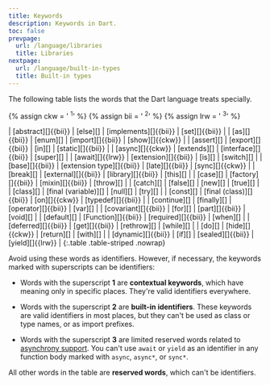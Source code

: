 ```yaml
---
title: Keywords
description: Keywords in Dart.
toc: false
prevpage:
  url: /language/libraries
  title: Libraries
nextpage:
  url: /language/built-in-types
  title: Built-in types
---
```


The following table lists the words that the Dart language treats specially.

{% assign ckw = '&nbsp;<sup title="contextual keyword" alt="contextual keyword">1</sup>' %}
{% assign bii = '&nbsp;<sup title="built-in-identifier" alt="built-in-identifier">2</sup>' %}
{% assign lrw = '&nbsp;<sup title="limited reserved word" alt="limited reserved word">3</sup>' %}
<div class="table-wrapper" markdown="1">
| [abstract][]{{bii}}   | [else][]                  | [implements][]{{bii}} | [set][]{{bii}}     |
| [as][]{{bii}}         | [enum][]                  | [import][]{{bii}}     | [show][]{{ckw}}    |
| [assert][]            | [export][]{{bii}}         | [in][]                | [static][]{{bii}}  |
| [async][]{{ckw}}      | [extends][]               | [interface][]{{bii}}  | [super][]          |
| [await][]{{lrw}}      | [extension][]{{bii}}      | [is][]                | [switch][]         |
| [base][]{{bii}}       | [extension type][]{{bii}} | [late][]{{bii}}       | [sync][]{{ckw}}    |
| [break][]             | [external][]{{bii}}       | [library][]{{bii}}    | [this][]           |
| [case][]              | [factory][]{{bii}}        | [mixin][]{{bii}}      | [throw][]          |
| [catch][]             | [false][]                 | [new][]               | [true][]           |
| [class][]             | [final (variable)][]      | [null][]              | [try][]            |
| [const][]             | [final (class)][]{{bii}}  | [on][]{{ckw}}         | [typedef][]{{bii}} |
| [continue][]          | [finally][]               | [operator][]{{bii}}   | [var][]            |
| [covariant][]{{bii}}  | [for][]                   | [part][]{{bii}}       | [void][]           |
| [default][]           | [Function][]{{bii}}       | [required][]{{bii}}   | [when][]           |
| [deferred][]{{bii}}   | [get][]{{bii}}            | [rethrow][]           | [while][]          |
| [do][]                | [hide][]{{ckw}}           | [return][]            | [with][]           |
| [dynamic][]{{bii}}    | [if][]                    | [sealed][]{{bii}}     | [yield][]{{lrw}}   |
{:.table .table-striped .nowrap}
</div>

[abstract]: /language/class-modifiers#abstract
[as]: /language/operators#type-test-operators
[assert]: /language/error-handling#assert
[async]: /language/async
[await]: /language/async
[base]: /language/class-modifiers#base
[break]: /language/loops#break-and-continue
[case]: /language/branches#switch
[catch]: /language/error-handling#catch
[class]: /language/classes#instance-variables
[const]: /language/variables#final-and-const
[continue]: /language/loops#break-and-continue
[covariant]: /guides/language/sound-problems#the-covariant-keyword
[default]: /language/branches#switch
[deferred]: /language/libraries#lazily-loading-a-library
[do]: /language/loops#while-and-do-while
[dynamic]: /language#important-concepts
[else]: /language/branches#if
[enum]: /language/enums
[export]: /guides/libraries/create-packages
[extends]: /language/extend
[extension]: /language/extension-methods
[extension type]: /language/extension-types
[external]: /language/functions#external
[factory]: /language/constructors#factory-constructors
[false]: /language/built-in-types#booleans
[final (variable)]: /language/variables#final-and-const
[final (class)]: /language/class-modifiers#final
[finally]: /language/error-handling#finally
[for]: /language/loops#for-loops
[Function]: /language/functions
[get]: /language/methods#getters-and-setters
[hide]: /language/libraries#importing-only-part-of-a-library
[if]: /language/branches#if
[implements]: /language/classes#implicit-interfaces
[import]: /language/libraries#using-libraries
[in]: /language/loops#for-loops
[interface]: /language/class-modifiers#interface
[is]: /language/operators#type-test-operators
[late]: /language/variables#late-variables
[library]: /language/libraries
[mixin]: /language/mixins
[new]: /language/classes#using-constructors
[null]: /language/variables#default-value
[on]: /language/error-handling#catch
[operator]: /language/methods#operators
[part]: /guides/libraries/create-packages#organizing-a-package
[required]: /language/functions#named-parameters
[rethrow]: /language/error-handling#catch
[return]: /language/functions#return-values
[sealed]: /language/class-modifiers#sealed
[set]: /language/methods#getters-and-setters
[show]: /language/libraries#importing-only-part-of-a-library
[static]: /language/classes#class-variables-and-methods
[super]: /language/extend
[switch]: /language/branches#switch
[sync]: /language/functions#generators
[this]: /language/constructors
[throw]: /language/error-handling#throw
[true]: /language/built-in-types#booleans
[try]: /language/error-handling#catch
[typedef]: /language/typedefs
[var]: /language/variables
[void]: /language/built-in-types
[when]: /language/branches#when
[with]: /language/mixins
[while]: /language/loops#while-and-do-while
[yield]: /language/functions#generators

Avoid using these words as identifiers.
However, if necessary, the keywords marked with superscripts can be identifiers:

* Words with the superscript **1** are **contextual keywords**,
  which have meaning only in specific places.
  They're valid identifiers everywhere.

* Words with the superscript **2** are **built-in identifiers**.
  These keywords are valid identifiers in most places,
  but they can't be used as class or type names, or as import prefixes.

* Words with the superscript **3** are limited reserved words related to
  [asynchrony support][].
  You can't use `await` or `yield` as an identifier
  in any function body marked with `async`, `async*`, or `sync*`.

All other words in the table are **reserved words**,
which can't be identifiers.

[asynchrony support]: /language/async
